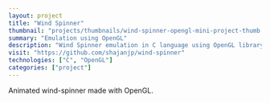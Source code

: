 ```yaml
---
layout: project
title: "Wind Spinner"
thumbnail: "projects/thumbnails/wind-spinner-opengl-mini-project-thumb.jpg"
summary: "Emulation using OpenGL"
description: "Wind Spinner emulation in C language using OpenGL library."
visit: "https://github.com/shajanjp/wind-spinner"
technologies: ["C", "OpenGL"]
categories: ["project"]
---
```


<p>Animated wind-spinner made with OpenGL.</p>